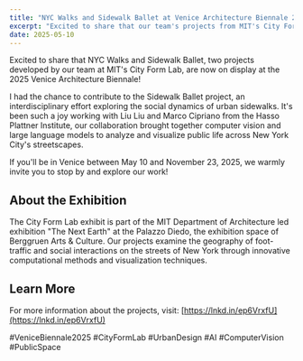 ```yaml
---
title: "NYC Walks and Sidewalk Ballet at Venice Architecture Biennale 2025"
excerpt: "Excited to share that our team's projects from MIT's City Form Lab are now on display at the 2025 Venice Architecture Biennale!"
date: 2025-05-10
---
```


Excited to share that NYC Walks and Sidewalk Ballet, two projects developed by our team at MIT's City Form Lab, are now on display at the 2025 Venice Architecture Biennale!

I had the chance to contribute to the Sidewalk Ballet project, an interdisciplinary effort exploring the social dynamics of urban sidewalks. It's been such a joy working with Liu Liu and Marco Cipriano from the Hasso Plattner Institute, our collaboration brought together computer vision and large language models to analyze and visualize public life across New York City's streetscapes.

If you'll be in Venice between May 10 and November 23, 2025, we warmly invite you to stop by and explore our work!

## About the Exhibition

The City Form Lab exhibit is part of the MIT Department of Architecture led exhibition "The Next Earth" at the Palazzo Diedo, the exhibition space of Berggruen Arts & Culture. Our projects examine the geography of foot-traffic and social interactions on the streets of New York through innovative computational methods and visualization techniques.

## Learn More

For more information about the projects, visit: [https://lnkd.in/ep6VrxfU](https://lnkd.in/ep6VrxfU)

\#VeniceBiennale2025 \#CityFormLab \#UrbanDesign \#AI \#ComputerVision \#PublicSpace 